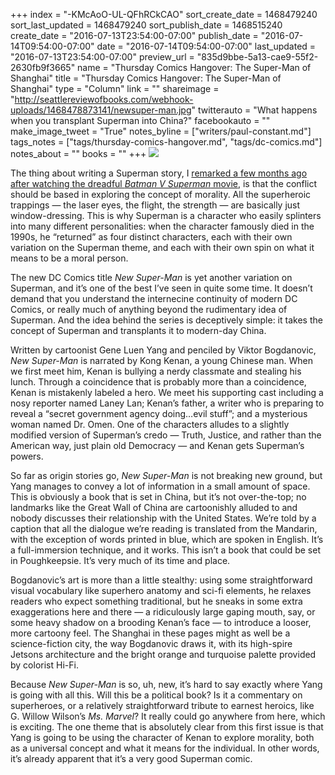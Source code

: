 +++
index = "-KMcAoO-UL-QFhRCkCAO"
sort_create_date = 1468479240
sort_last_updated = 1468479240
sort_publish_date = 1468515240
create_date = "2016-07-13T23:54:00-07:00"
publish_date = "2016-07-14T09:54:00-07:00"
date = "2016-07-14T09:54:00-07:00"
last_updated = "2016-07-13T23:54:00-07:00"
preview_url = "835d9bbe-5a13-cae9-55f2-2630fb9f3665"
name = "Thursday Comics Hangover: The Super-Man of Shanghai"
title = "Thursday Comics Hangover: The Super-Man of Shanghai"
type = "Column"
link = ""
shareimage = "http://seattlereviewofbooks.com/webhook-uploads/1468478873141/newsuper-man.jpg"
twitterauto = "What happens when you transplant Superman into China?"
facebookauto = ""
make_image_tweet = "True"
notes_byline = ["writers/paul-constant.md"]
tags_notes = ["tags/thursday-comics-hangover.md", "tags/dc-comics.md"]
notes_about = ""
books = ""
+++
![](/webhook-uploads/1468478873141/newsuper-man.jpg)

The thing about writing a Superman story, I [remarked a few months ago after watching the dreadful *Batman V Superman* movie]( http://www.seattlereviewofbooks.com/notes/2016/03/31/thursday-comics-hangover-the-superman-trick/), is that the conflict should be based in exploring the concept of morality. All the superheroic trappings — the laser eyes, the flight, the strength — are basically just window-dressing. This is why Superman is a character who easily splinters into many different personalities: when the character famously died in the 1990s, he “returned” as four distinct characters, each with their own variation on the Superman theme, and each with their own spin on what it means to be a moral person.

The new DC Comics title *New Super-Man* is yet another variation on Superman, and it’s one of the best I’ve seen in quite some time. It doesn’t demand that you understand the internecine continuity of modern DC Comics, or really much of anything beyond the rudimentary idea of Superman. And the idea behind the series is deceptively simple: it takes the concept of Superman and transplants it to modern-day China.

Written by cartoonist Gene Luen Yang and penciled by Viktor Bogdanovic, *New Super-Man* is narrated by Kong Kenan,  a young Chinese man. When we first meet him, Kenan is bullying a nerdy  classmate and stealing his lunch. Through a coincidence that is probably more than a coincidence, Kenan is mistakenly labeled a hero. We meet his supporting cast including a nosy reporter named Laney Lan; Kenan’s father, a writer who is preparing to reveal a “secret government agency doing…evil stuff”; and a mysterious woman named Dr. Omen. One of the characters alludes to a slightly modified version of Superman’s credo — Truth, Justice, and rather than the American way, just plain old Democracy — and Kenan gets Superman’s powers. 

So far as origin stories go, *New Super-Man* is not breaking new ground, but Yang manages to convey a lot of information in a small amount of space. This is obviously a book that is set in China, but it’s not over-the-top; no landmarks like the Great Wall of China are cartoonishly alluded to and nobody discusses their relationship with the United States. We’re told by a caption that all the dialogue we’re reading is translated from the Mandarin, with the exception of words printed in blue, which are spoken in English. It’s a full-immersion technique, and it works. This isn’t a book that could be set in Poughkeepsie. It’s very much of its time and place.

Bogdanovic’s art is more than a little stealthy: using some straightforward visual vocabulary like superhero anatomy and sci-fi elements, he relaxes readers who expect something traditional, but he sneaks in some extra exaggerations here and there — a ridiculously large gaping mouth, say, or some heavy shadow on a brooding Kenan’s face — to introduce a looser, more cartoony feel. The Shanghai in these pages might as well be a science-fiction city, the way Bogdanovic draws it, with its high-spire Jetsons architecture and the bright orange and turquoise palette provided by colorist Hi-Fi. 

Because *New Super-Man* is so, uh, new, it’s hard to say exactly where Yang is going with all this. Will this be a political book? Is it a commentary on superheroes, or a relatively straightforward tribute to earnest heroics, like G. Willow Wilson’s *Ms. Marvel*? It really could go anywhere from here, which is exciting. The one theme that is absolutely clear from this first issue is that Yang is going to be using the character of Kenan to explore morality, both as a universal concept and what it means for the individual. In other words, it’s already apparent that it’s a very good Superman comic.
